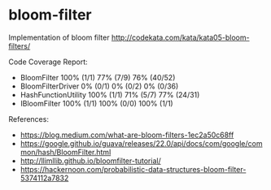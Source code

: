 # bloom-filter
Implementation of bloom filter
http://codekata.com/kata/kata05-bloom-filters/


Code Coverage Report:
* BloomFilter	100% (1/1)	77% (7/9)	76% (40/52)
* BloomFilterDriver	0% (0/1)	0% (0/2)	0% (0/36)
* HashFunctionUtility	100% (1/1)	71% (5/7)	77% (24/31)
* IBloomFilter	100% (1/1)	100% (0/0)	100% (1/1)


References:
* https://blog.medium.com/what-are-bloom-filters-1ec2a50c68ff
* https://google.github.io/guava/releases/22.0/api/docs/com/google/common/hash/BloomFilter.html
* http://llimllib.github.io/bloomfilter-tutorial/
* https://hackernoon.com/probabilistic-data-structures-bloom-filter-5374112a7832

